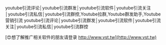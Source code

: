 youtube引流评论│youtube引流群发│youtube引流软件│youtube引流关注│youtube引流私信│youtube引流群控,Youtube拉群,Youtube群发助手,Youtube营销引流
youtube引流评论│youtube引流群发│youtube引流软件│youtube引流关注│youtube引流私信│youtube引流群控

[😍想了解推广相关软件的朋友请登录 http://www.vst.tw](http://www.vst.tw)



